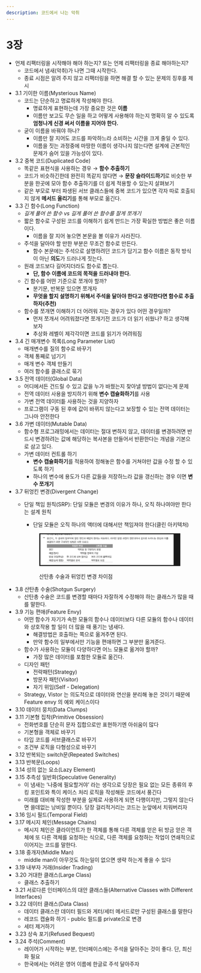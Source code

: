 ```yaml
---
description: 코드에서 나는 악취
---
```


# 3장

* 언제 리팩터링을 시작해야 해야 하는지? 또는 언제 리팩터링을 종료 해야하는지?
  * 코드에서 냄새(악취)가 나면 그때 시작한다.
  * 종료 시점은 알려 주지 않고 리팩터링을 하면 해결 할 수 있는 문제의 징후를 제시
* 3.1 기이한 이름(Mysterious Name)
  * 코드는 단순하고 명료하게 작성해야 한다.
    * 명료하게 표현하는데 가장 중요한 것은 **이름**
    * 이름만 보고도 무슨 일을 하고 어떻게 사용해야 하는지 명확히 알 수 있도록 **엄청나게 신경 써서 이름을 지어야 한다.**
  * 굳이 이름을 바꿔야 하나?
    * 이름만 잘 지어도 코드를 파악하느라 소비하는 시간을 크게 줄일 수 있다.
    * 이름을 짓는 과정중에 마땅한 이름이 생각나지 않는다면 설계에 근본적인 문제가 숨어 있을 가능성이 있다.
* 3.2 중복 코드(Duplicated Code)
  * 똑같은 표현식을 사용하는 경우 → **함수 추출하기**
  * 코드가 비슷하긴한데 완전히 똑같지 않다면 → **문장 슬라이드하기**로 비슷한 부분을 한곳에 모아 함수 추출하기를 더 쉽게 적용할 수 있는지 살펴보기
  * 같은 부모로 부터 파생된 서브 클래스들에 중복 코드가 있으면 각자 따로 호출되지 않게 **메서드 올리기**를 통해 부모로 옮긴다.
* 3.3 긴 함수(Long Function)
  * _길게 풀어 쓴 함수 vs 길게 풀어 쓴 함수를 잘게 쪼개기_
  * 짧은 함수로 구성된 코드를 이해하기 쉽게 만드는 가장 확실한 방법은 좋은 이름 이다.
    * 이름을 잘 지어 놓으면 본문을 볼 이유가 사라진다.
  * 주석을 달아야 할 만한 부분은 무조건 함수로 만든다.
    * 함수 본문에는 주석으로 설명하려던 코드가 담기고 함수 이름은 동작 방식이 아닌 **의도**가 드러나게 짓는다.
  * 원래 코드보다 길어지더라도 함수로 뽑는다.
    * **단, 함수 이름에 코드의 목적을 드러내야 한다.**
  * 긴 함수를 어떤 기준으로 쪼개야 할까?
    * 분기문, 반복문 있으면 쪼개자
    * **무엇을 할지 설명하기 위해서 주석을 달아야 한다고 생각한다면 함수로 추출하자(추천)**
  * 함수를 쪼개면 이해하기 더 어려워 지는 경우가 있다 어떤 경우일까?
    * 먼저 쪼개서 어려워졌다면 쪼개기전 코드가 더 읽기 쉬웠나? 하고 생각해 보자
    * 추상화 레벨이 제각각이면 코드를 읽기가 어려워짐
* 3.4 긴 매개변수 목록(Long Parameter List)
  * 매개변수를 질의 함수로 바꾸기
  * 객체 통째로 넘기기
  * 매개 변수 객체 만들기
  * 여러 함수를 클래스로 묶기
* 3.5 전역 데이터(Global Data)
  * 어디에서든 건드릴 수 있고 값을 누가 바꿨는지 찾아낼 방법이 없다는게 문제
  * 전역 데이터 사용을 방지하기 위해 **변수 캡슐화하기**를 사용
  * 가변 전역 데이터틑 사용하는 것을 지양하자
  * 프로그램이 구동 된 후에 값이 바뀌지 않는다고 보장할 수 있는 전역 데이터는 그나마 안전한다
* 3.6 가변 데이터(Mutable Data)
  * 함수형 프로그래밍에서는 데이터는 절대 변하지 않고, 데이터를 변경하려면 반드시 변경하려는 값에 해당하는 복사본을 만들어서 반환한다는 개념을 기본으로 삼고 있다.
  * 가변 데이터 컨트롤 하기
    * **변수 캡슐화하기**를 적용하여 정해놓은 함수를 거쳐야만 값을 수정 할 수 있도록 하기
    * 하나의 변수에 용도가 다른 값들을 저장하느라 값을 갱신하는 경우 이면 **변수 쪼개기**
* 3.7 뒤엉킨 변경(Divergent Change)
  *   단일 책임 원칙(SRP): 단일 모듈은 변경의 이유가 하나, 오직 하나여야만 한다는 설계 원칙

      * 단일 모듈은 오직 하나의 액터에 대해서만 책임져야 한다(클린 아키텍처)

      <figure><img src="../../.gitbook/assets/image (3) (1).png" alt=""><figcaption><p>산탄총 수술과 뒤엉킨 변경 차이점</p></figcaption></figure>
* 3.8 산탄총 수술(Shotgun Surgery)
  * 산탄총 수술은 코드를 변경할 때마다 자잘하게 수정해야 하는 클래스가 많을 때를 말한다.
* 3.9 기능 편애(Feature Envy)
  * 어떤 함수가 자기가 속한 모듈의 함수나 데이터보다 다른 모듈의 함수나 데이터와 상호작용 할 일이 더 많을 때 풍기는 냄새다.
    * 해결방법은 호출하는 쪽으로 옮겨주면 된다.
    * 만약 함수의 일부에서만 기능을 편애하면 그 부분만 옮겨준다.
  * 함수가 사용하는 모듈이 다양하다면 어느 모듈로 옮겨야 할까?
    * 가장 많은 데이터를 포함한 모듈로 옮긴다.
  * 디자인 패턴
    * 전략패턴(Strategy)
    * 방문자 패턴(Visitor)
    * 자기 위임(Self - Delegation)
  * Strategy, Vistor 는 의도적으로 데이터와 연산을 분리해 놓은 것이기 때문에 Feature envy 의 예외 케이스이다
* 3.10 데이터 뭉치(Data Clumps)
* 3.11 기본형 집착(Primitive Obsession)
  * 전화번호를 단순히 문자 집합으로만 표현하기엔 아쉬움이 많다
  * 기본형을 객체로 바꾸기
  * 타입 코드를 서브클래스로 바꾸기
  * 조건부 로직을 다형성으로 바꾸기
* 3.12 반복되는 switch문(Repeated Switches)
* 3.13 반복문(Loops)
* 3.14 성의 없는 요소(Lazy Element)
* 3.15 추측성 일반화(Speculative Generality)
  * 이 냄새는 ‘나중에 필요할거야’ 라는 생각으로 당장은 필요 없는 모든 종류의 후킹 포인트와 특이 케이스 처리 로직을 작성해둔 코드에서 풍긴다
  * 미래를 대비해 작성한 부분을 실제로 사용하게 되면 다행이지만, 그렇지 않는다면 쓸데없는 낭비일 뿐이다. 당장 걸리적거리는 코드는 눈앞에서 치워버리자
* 3.16 임시 필드(Temporal Field)
* 3.17 메시지 체인(Message Chains)
  * 메시지 체인은 클라이언트가 한 객체를 통해 다른 객체를 얻은 뒤 방금 얻은 객체에 또 다른 객체를 요청하는 식으로, 다른 객체를 요청하는 작업이 연쇄적으로 이어지는 코드를 말한다.
* 3.18 중개자(Middle Man)
  * middle man이 아무것도 하는일이 없으면 생략 하는게 좋을 수 있다
* 3.19 내부자 거래(Insider Trading)
* 3.20 거대한 클래스(Large Class)
  * 클래스 추출하기
* 3.21 서로다른 인터페이스의 대안 클래스들(Alternative Classes with Different Interfaces)
* 3.22 데이터 클래스(Data Class)
  * 데이터 클래스란 데이터 필드와 게터/세터 메서드로만 구성된 클래스를 말한다
  * 레코드 캡슐화 하기 - public 필드를 private으로 변경
  * 세터 제거하기
* 3.23 상속 포기(Refused Bequest)
* 3.24 주석(Comment)
  * 레이어가 시작하는 부분, 인터페이스에는 주석을 달아주는 것이 좋다. 단, 최신화 필요
  * 한국에서는 어려운 영어 이름에 한글로 주석 달아주자
